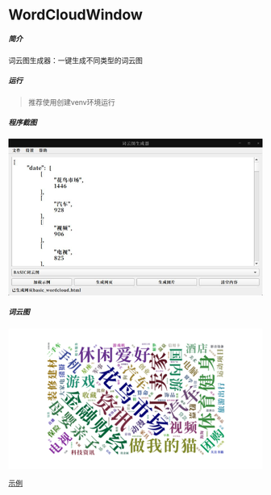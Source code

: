 # WordCloudWindow

##### 简介

词云图生成器：一键生成不同类型的词云图

##### 运行

> 推荐使用创建venv环境运行

##### 程序截图

![](screen/wordcloud.jpg)

##### 词云图

![](example/example.png)

[示例](example/example.html)
